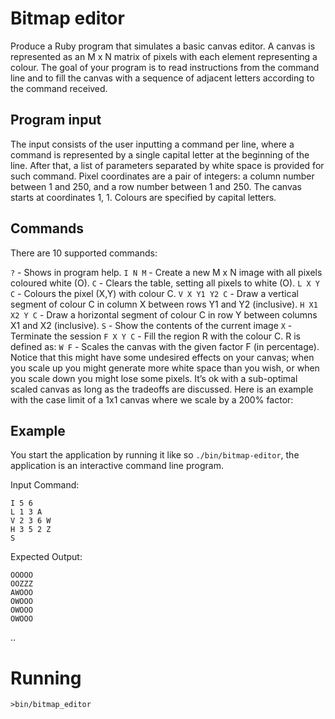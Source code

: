 # Bitmap editor

Produce a Ruby program that simulates a basic canvas editor.
A canvas is represented as an M x N matrix of pixels with each element representing a colour.
The goal of your program is to read instructions from the command line and to fill the canvas with a sequence of
adjacent letters according to the command received.

## Program input
The input consists of the user inputting a command per line, where a command is represented by a single capital letter
at the beginning of the line. After that, a list of parameters separated by white space is provided for such command.
Pixel coordinates are a pair of integers: a column number between 1 and 250, and a row number between 1 and 250.
The canvas starts at coordinates 1, 1. Colours are specified by capital letters.

## Commands
There are 10 supported commands:

`?` - Shows in program help.
`I N M` - Create a new M x N image with all pixels coloured white (O).
`C` - Clears the table, setting all pixels to white (O).
`L X Y C` - Colours the pixel (X,Y) with colour C.
`V X Y1 Y2 C` - Draw a vertical segment of colour C in column X between rows Y1 and Y2 (inclusive).
`H X1 X2 Y C` - Draw a horizontal segment of colour C in row Y between columns X1 and X2 (inclusive).
`S` - Show the contents of the current image
`X` - Terminate the session
`F X Y C` - Fill the region R with the colour C. R is defined as:
`W F` - Scales the canvas with the given factor F (in percentage). Notice that this might have some undesired effects on your
canvas; when you scale up you might generate more white space than you wish, or when you scale down you might
lose some pixels. It’s ok with a sub-optimal scaled canvas as long as the tradeoffs are discussed. Here is an example with
the case limit of a 1x1 canvas where we scale by a 200% factor:

## Example
You start the application by running it like so
`./bin/bitmap-editor`, the application is an interactive command line program.

Input Command:
```
I 5 6
L 1 3 A
V 2 3 6 W
H 3 5 2 Z
S
```

Expected Output:
```
OOOOO
OOZZZ
AWOOO
OWOOO
OWOOO
OWOOO
```
..

# Running

`>bin/bitmap_editor`